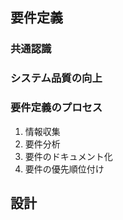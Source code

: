 ## 要件定義
### 共通認識

### システム品質の向上

### 要件定義のプロセス
1. 情報収集
2. 要件分析
3. 要件のドキュメント化
4. 要件の優先順位付け

## 設計
### 